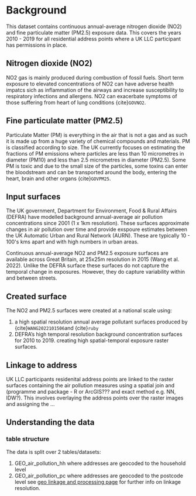 # Background
This dataset contains continuous annual-average nitrogen dioxide (NO2) and fine particulate matter (PM2.5) exposure data. This covers the years 2010 - 2019 for all residential address points where a UK LLC participant has permissions in place.

## Nitrogen dioxide (NO2)
NO2 gas is mainly produced during combustion of fossil fuels. Short term exposure to elevated concentrations of NO2 can have adverse health impatcs sich as inflammation of the airways and increase susceptibility to respiratory infections and allergens. NO2 can exacerbate symptoms of those suffering from heart of lung conditions {cite}`GOVNO2`.

## Fine particulate matter (PM2.5)
Particulate Matter (PM) is everything in the air that is not a gas and as such it is made up from a huge variety of chemical compounds and materials. PM is classified according to size. The UK currently focuses on estimating the fractions of PM emissions where particles are less than 10 micrometres in diameter (PM10) and less than 2.5 micrometres in diameter (PM2.5). Some PM is toxic and due to the small size of the particles, some toxins can enter the bloodstream and can be transported around the body, entering the heart, brain and other organs {cite}`GOVPM25`.

## Input surfaces 
The UK government, Department for Environment, Food & Rural Affairs (DEFRA) have modelled background annual-average air pollution concentrations since 2001 (1 x 1km resolution). These surfaces approximate changes in air pollution over time and provide exspoure estimates between the UK Automatic Urban and Rural Network (AURN). These are typically 10 - 100's kms apart and with high numbers in urban areas. 

Continuous annual-average NO2 and PM2.5 exposure surfaces are available across Great Britain, at 25x25m resolution in 2015 (Wang et al. 2022). Unlike the DEFRA surface these surfaces do not capture the temporal change in exposures. However, they do capture variability within and between streets. 

## Created surface
The NO2 and PM2.5 surfaces were created at a national scale using:
1) a high spatial resolution annual average pollutant surfaces produced by {cite}`WANG2022101506`and {cite}`ruby`
2) DEFRA’s high temporal resolution background concentration surfaces for 2010 to 2019.
creating high spatial-temporal exposure raster surfaces.

## Linkage to address
UK LLC participants residenital address points are linked to the raster surfaces containing the air pollution measures using a spatial join and (programme and package - R or ArcGIS??? and exact method e.g. NN, IDW?). This involves overlaying the address points over the raster images and assigning the ...

## Understanding the data
### table structure
The data is split over 2 tables/datasets:
1) GEO_air_pollution_hh where addresses are geocoded to the household level
2) GEO_air_pollution_pc where addresses are geocoded to the postcode level
see [geo linkage and processing page](../linkage_and_processing.md) for further info on linkage resolution.



```{bibliography}
```









